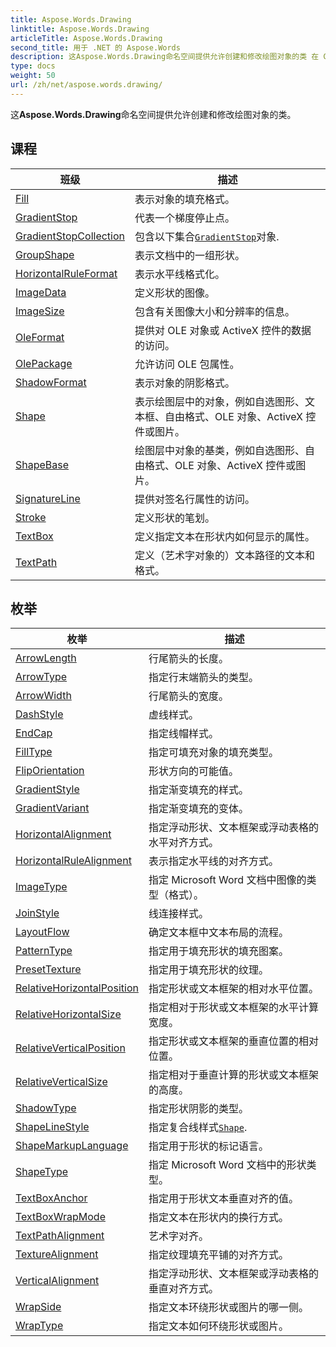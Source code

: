 ```yaml
---
title: Aspose.Words.Drawing
linktitle: Aspose.Words.Drawing
articleTitle: Aspose.Words.Drawing
second_title: 用于 .NET 的 Aspose.Words
description: 这Aspose.Words.Drawing命名空间提供允许创建和修改绘图对象的类 在 C#.
type: docs
weight: 50
url: /zh/net/aspose.words.drawing/
---
```

这**Aspose.Words.Drawing**命名空间提供允许创建和修改绘图对象的类。

## 课程

| 班级 | 描述 |
| --- | --- |
| [Fill](./fill/) | 表示对象的填充格式。 |
| [GradientStop](./gradientstop/) | 代表一个梯度停止点。 |
| [GradientStopCollection](./gradientstopcollection/) | 包含以下集合[`GradientStop`](../aspose.words.drawing/gradientstop/)对象. |
| [GroupShape](./groupshape/) | 表示文档中的一组形状。 |
| [HorizontalRuleFormat](./horizontalruleformat/) | 表示水平线格式化。 |
| [ImageData](./imagedata/) | 定义形状的图像。 |
| [ImageSize](./imagesize/) | 包含有关图像大小和分辨率的信息。 |
| [OleFormat](./oleformat/) | 提供对 OLE 对象或 ActiveX 控件的数据的访问。 |
| [OlePackage](./olepackage/) | 允许访问 OLE 包属性。 |
| [ShadowFormat](./shadowformat/) | 表示对象的阴影格式。 |
| [Shape](./shape/) | 表示绘图层中的对象，例如自选图形、文本框、自由格式、OLE 对象、ActiveX 控件或图片。 |
| [ShapeBase](./shapebase/) | 绘图层中对象的基类，例如自选图形、自由格式、OLE 对象、ActiveX 控件或图片。 |
| [SignatureLine](./signatureline/) | 提供对签名行属性的访问。 |
| [Stroke](./stroke/) | 定义形状的笔划。 |
| [TextBox](./textbox/) | 定义指定文本在形状内如何显示的属性。 |
| [TextPath](./textpath/) | 定义（艺术字对象的）文本路径的文本和格式。 |
## 枚举

| 枚举 | 描述 |
| --- | --- |
| [ArrowLength](./arrowlength/) | 行尾箭头的长度。 |
| [ArrowType](./arrowtype/) | 指定行末端箭头的类型。 |
| [ArrowWidth](./arrowwidth/) | 行尾箭头的宽度。 |
| [DashStyle](./dashstyle/) | 虚线样式。 |
| [EndCap](./endcap/) | 指定线帽样式。 |
| [FillType](./filltype/) | 指定可填充对象的填充类型。 |
| [FlipOrientation](./fliporientation/) | 形状方向的可能值。 |
| [GradientStyle](./gradientstyle/) | 指定渐变填充的样式。 |
| [GradientVariant](./gradientvariant/) | 指定渐变填充的变体。 |
| [HorizontalAlignment](./horizontalalignment/) | 指定浮动形状、文本框架或浮动表格的水平对齐方式。 |
| [HorizontalRuleAlignment](./horizontalrulealignment/) | 表示指定水平线的对齐方式。 |
| [ImageType](./imagetype/) | 指定 Microsoft Word 文档中图像的类型（格式）。 |
| [JoinStyle](./joinstyle/) | 线连接样式。 |
| [LayoutFlow](./layoutflow/) | 确定文本框中文本布局的流程。 |
| [PatternType](./patterntype/) | 指定用于填充形状的填充图案。 |
| [PresetTexture](./presettexture/) | 指定用于填充形状的纹理。 |
| [RelativeHorizontalPosition](./relativehorizontalposition/) | 指定形状或文本框架的相对水平位置。 |
| [RelativeHorizontalSize](./relativehorizontalsize/) | 指定相对于形状或文本框架的水平计算宽度。 |
| [RelativeVerticalPosition](./relativeverticalposition/) | 指定形状或文本框架的垂直位置的相对位置。 |
| [RelativeVerticalSize](./relativeverticalsize/) | 指定相对于垂直计算的形状或文本框架的高度。 |
| [ShadowType](./shadowtype/) | 指定形状阴影的类型。 |
| [ShapeLineStyle](./shapelinestyle/) | 指定复合线样式[`Shape`](../aspose.words.drawing/shape/). |
| [ShapeMarkupLanguage](./shapemarkuplanguage/) | 指定用于形状的标记语言。 |
| [ShapeType](./shapetype/) | 指定 Microsoft Word 文档中的形状类型。 |
| [TextBoxAnchor](./textboxanchor/) | 指定用于形状文本垂直对齐的值。 |
| [TextBoxWrapMode](./textboxwrapmode/) | 指定文本在形状内的换行方式。 |
| [TextPathAlignment](./textpathalignment/) | 艺术字对齐。 |
| [TextureAlignment](./texturealignment/) | 指定纹理填充平铺的对齐方式。 |
| [VerticalAlignment](./verticalalignment/) | 指定浮动形状、文本框架或浮动表格的垂直对齐方式。 |
| [WrapSide](./wrapside/) | 指定文本环绕形状或图片的哪一侧。 |
| [WrapType](./wraptype/) | 指定文本如何环绕形状或图片。 |
